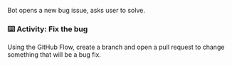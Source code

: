 Bot opens a new bug issue, asks user to solve.

### :keyboard: Activity: Fix the bug

Using the GitHub Flow, create a branch and open a pull request to change something that will be a bug fix.
